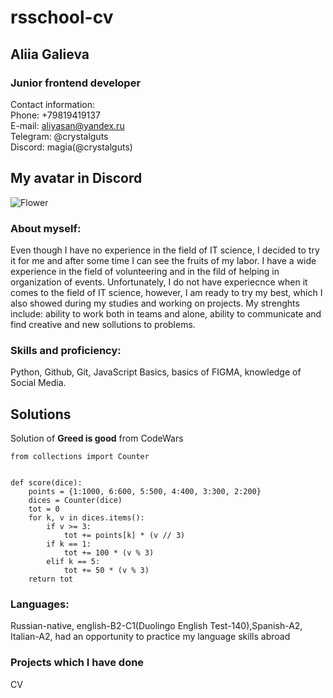 # rsschool-cv #
## Aliia Galieva ##
### Junior frontend developer ###
Contact information:\
Phone: +79819419137\
E-mail: aliyasan@yandex.ru\
Telegram: @crystalguts\
Discord: magia(@crystalguts)
## My avatar in Discord ##
![Flower](https://www.hollandbulbfarms.com/Shared/Images/Product/Stargazer-Oriental-Lily/77167-stargazer-oriental-lily.jpg)
### About myself: ###
Even though I have no experience in the field of IT science, I decided to try it for me and after some time I can see the fruits of my labor.
I have a wide experience in the field of volunteering and in the fild of helping in organization of events. Unfortunately, I do not have experiecnce
when it comes to the field of IT science, however, I am ready to try my best, which I also showed during my studies and working on projects. My strenghts include:
ability to work both in teams and alone, ability to communicate and find creative and new sollutions to problems.
### Skills and proficiency: ###
Python, Github, Git, JavaScript Basics, basics of FIGMA, knowledge of Social Media.
## Solutions ##
Solution of **Greed is good** from CodeWars
```
from collections import Counter


def score(dice):
    points = {1:1000, 6:600, 5:500, 4:400, 3:300, 2:200}
    dices = Counter(dice)
    tot = 0
    for k, v in dices.items():
        if v >= 3:
            tot += points[k] * (v // 3)
        if k == 1:
            tot += 100 * (v % 3)
        elif k == 5:
            tot += 50 * (v % 3)
    return tot
```
### Languages: ###
Russian-native, english-B2-C1(Duolingo English Test-140),Spanish-A2, Italian-A2, had an opportunity to practice my language skills abroad
### Projects which I have done ###
CV
